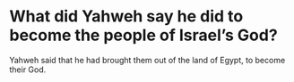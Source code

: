 # What did Yahweh say he did to become the people of Israel’s God?

Yahweh said that he had brought them out of the land of Egypt, to become their God.
